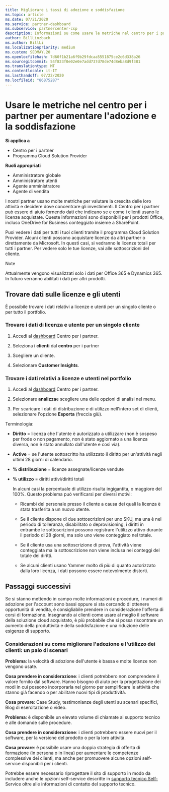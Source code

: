 ```yaml
---
title: Migliorare i tassi di adozione e soddisfazione
ms.topic: article
ms.date: 07/21/2020
ms.service: partner-dashboard
ms.subservice: partnercenter-csp
description: Informazioni su come usare le metriche nel centro per i partner. Le metriche possono mostrare se l'azienda sta crescendo, in che modo i clienti usano le proprie licenze e dove concentrarsi sull'investimento.
author: BillLinzbach
ms.author: BillLi
ms.localizationpriority: medium
ms.custom: SEOMAY.20
ms.openlocfilehash: 7d60f1b21a6f9b29fdcaa5551875ce2c6d338a26
ms.sourcegitcommit: 54f823f0e02e0e7add737d78de74d8eba8d9f381
ms.translationtype: MT
ms.contentlocale: it-IT
ms.lasthandoff: 07/22/2020
ms.locfileid: "86875287"
---
```

# <a name="use-metrics-in-partner-center-to-increase-adoption-and-satisfaction"></a>Usare le metriche nel centro per i partner per aumentare l'adozione e la soddisfazione

**Si applica a**

- Centro per i partner
- Programma Cloud Solution Provider

**Ruoli appropriati**

- Amministratore globale
- Amministratore utenti
- Agente amministratore
- Agente di vendita

I nostri partner usano molte metriche per valutare la crescita delle loro attività e decidere dove concentrare gli investimenti. Il Centro per i partner può essere di aiuto fornendo dati che indicano se e come i clienti usano le licenze acquistate. Queste informazioni sono disponibili per i prodotti Office, incluso OneDrive for Business conteggiato insieme a SharePoint.

Puoi vedere i dati per tutti i tuoi clienti tramite il programma Cloud Solution Provider. Alcuni clienti possono acquistare licenze da altri partner o direttamente da Microsoft. In questi casi, si vedranno le licenze totali per tutti i partner. Per vedere solo le tue licenze, vai alle sottoscrizioni del cliente.

> [!NOTE]  
> Attualmente vengono visualizzati solo i dati per Office 365 e Dynamics 365. In futuro verranno abilitati i dati per altri prodotti.

## <a name="find-license-and-user-data"></a>Trovare dati sulle licenze e gli utenti

È possibile trovare i dati relativi a licenze e utenti per un singolo cliente o per tutto il portfolio.

### <a name="find-license-and-user-data-for-a-single-customer"></a>Trovare i dati di licenza e utente per un singolo cliente

1. Accedi al [dashboard](https://partner.microsoft.com/dashboard) Centro per i partner.

2. Seleziona **i clienti** dal **centro** per i partner

3. Scegliere un cliente.

4. Selezionare **Customer Insights**.

### <a name="find-license-and-user-data-across-your-portfolio"></a>Trovare i dati relativi a licenze e utenti nel portfolio

1. Accedi al [dashboard](https://partner.microsoft.com/dashboard) Centro per i partner.

2. Selezionare **analizza**e scegliere una delle opzioni di analisi nel menu.

3. Per scaricare i dati di distribuzione e di utilizzo nell'intero set di clienti, selezionare l'opzione **Esporta** (freccia giù).

Terminologia:

- **Diritto** = licenza che l'utente è autorizzato a utilizzare (non è sospeso per frode o non pagamento, non è stato aggiornato a una licenza diversa, non è stato annullato dall'utente e così via).

- **Active** = se l'utente sottoscritto ha utilizzato il diritto per un'attività negli ultimi 28 giorni di calendario.

- **% distribuzione** = licenze assegnate/licenze vendute

- **% utilizzo** = diritti attivi/diritti totali

   In alcuni casi la percentuale di utilizzo risulta ingigantita, o maggiore del 100%. Questo problema può verificarsi per diversi motivi:

  - Ricambi del personale presso il cliente a causa dei quali la licenza è stata trasferita a un nuovo utente.

  - Se il cliente dispone di due sottoscrizioni per uno SKU, ma una è nel periodo di tolleranza, disabilitato o deprovisioning, i diritti in entrambe le sottoscrizioni possono registrare l'utilizzo attivo durante il periodo di 28 giorni, ma solo uno viene conteggiato nel totale.

  - Se il cliente usa una sottoscrizione di prova, l'attività viene conteggiata ma la sottoscrizione non viene inclusa nei conteggi del totale dei diritti.

  - Se alcuni clienti usano Yammer molto di più di quanto autorizzato dalla loro licenza, i dati possono essere notevolmente distorti.

## <a name="next-steps"></a>Passaggi successivi

Se si stanno mettendo in campo molte informazioni e procedure, i numeri di adozione per l'account sono bassi oppure si sta cercando di ottenere opportunità di vendita, è consigliabile prendere in considerazione l'offerta di corsi di formazione. Insegnando ai clienti come usare al meglio il software della soluzione cloud acquistato, è più probabile che si possa riscontrare un aumento della produttività e della soddisfazione e una riduzione delle esigenze di supporto.

### <a name="considering-how-to-improve-customer-adoption-and-usage---a-couple-scenarios"></a>Considerazioni su come migliorare l'adozione e l'utilizzo dei clienti: un paio di scenari

**Problema**: la velocità di adozione dell'utente è bassa e molte licenze non vengono usate.

**Cosa prendere in considerazione**: i clienti potrebbero non comprendere il valore fornito dal software. Hanno bisogno di aiuto per la progettazione dei modi in cui possono incorporarla nel giorno per semplificare le attività che stanno già facendo o per abilitare nuovi tipi di produttività.

**Cosa provare**: Case Study, testimonianze degli utenti su scenari specifici, Blog di esercitazione o video.

**Problema**: è disponibile un elevato volume di chiamate al supporto tecnico e alle domande sulle procedure.

**Cosa prendere in considerazione**: i clienti potrebbero essere nuovi per il software, per la versione del prodotto o per la loro attività.

**Cosa provare**: è possibile usare una doppia strategia di offerta di formazione (in persona o in linea) per aumentare le competenze complessive dei clienti, ma anche per promuovere alcune opzioni self-service disponibili per i clienti.

Potrebbe essere necessario riprogettare il sito di supporto in modo da includere anche le opzioni self-service descritte in [supporto tecnico Self-](customer-self-support.md) Service oltre alle informazioni di contatto del supporto tecnico.

